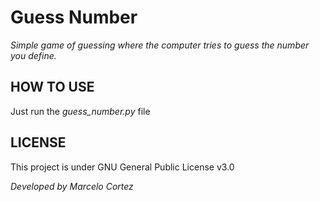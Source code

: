 # Guess Number
*Simple game of guessing where the computer tries to guess the number you define.*

## HOW TO USE
Just run the *guess_number.py* file

## LICENSE
This project is under GNU General Public License v3.0

*Developed by Marcelo Cortez*
